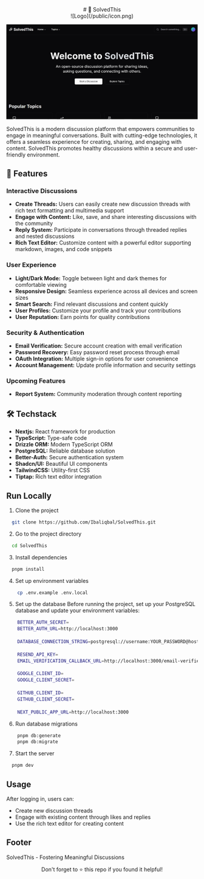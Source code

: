 <div align="center">
# 🚀 SolvedThis
</div>

<div align="center">
  ![Logo](/public/icon.png)
</div>

![App Screenshoot](/public/home.png)

SolvedThis is a modern discussion platform that empowers communities to engage in meaningful conversations. Built with cutting-edge technologies, it offers a seamless experience for creating, sharing, and engaging with content. SolvedThis promotes healthy discussions within a secure and user-friendly environment.

## 🚀 Features

### Interactive Discussions

- **Create Threads:** Users can easily create new discussion threads with rich text formatting and multimedia support
- **Engage with Content:** Like, save, and share interesting discussions with the community
- **Reply System:** Participate in conversations through threaded replies and nested discussions
- **Rich Text Editor:** Customize content with a powerful editor supporting markdown, images, and code snippets

### User Experience

- **Light/Dark Mode:** Toggle between light and dark themes for comfortable viewing
- **Responsive Design:** Seamless experience across all devices and screen sizes
- **Smart Search:** Find relevant discussions and content quickly
- **User Profiles:** Customize your profile and track your contributions
- **User Reputation:** Earn points for quality contributions

### Security & Authentication

- **Email Verification:** Secure account creation with email verification
- **Password Recovery:** Easy password reset process through email
- **OAuth Integration:** Multiple sign-in options for user convenience
- **Account Management:** Update profile information and security settings

### Upcoming Features

- **Report System:** Community moderation through content reporting

## 🛠 Techstack

- **Nextjs:** React framework for production
- **TypeScript:** Type-safe code
- **Drizzle ORM:** Modern TypeScript ORM
- **PostgreSQL:** Reliable database solution
- **Better-Auth:** Secure authentication system
- **Shadcn/UI:** Beautiful UI components
- **TailwindCSS:** Utility-first CSS
- **Tiptap:** Rich text editor integration

## Run Locally

1. Clone the project

```bash
  git clone https://github.com/Ibaliqbal/SolvedThis.git
```

2. Go to the project directory

```bash
  cd SolvedThis
```

3. Install dependencies

```bash
  pnpm install
```

4. Set up environment variables

```bash
    cp .env.example .env.local
```

5. Set up the database
   Before running the project, set up your PostgreSQL database and update your environment variables:

```bash
    BETTER_AUTH_SECRET=
    BETTER_AUTH_URL=http://localhost:3000

    DATABASE_CONNECTION_STRING=postgresql://username:YOUR_PASSWORD@host:port/dbname

    RESEND_API_KEY=
    EMAIL_VERIFICATION_CALLBACK_URL=http://localhost:3000/email-verified

    GOOGLE_CLIENT_ID=
    GOOGLE_CLIENT_SECRET=

    GITHUB_CLIENT_ID=
    GITHUB_CLIENT_SECRET=

    NEXT_PUBLIC_APP_URL=http://localhost:3000
```

6. Run database migrations

```bash
    pnpm db:generate
    pnpm db:migrate
```

7. Start the server

```bash
  pnpm dev
```

## Usage

After logging in, users can:

- Create new discussion threads
- Engage with existing content through likes and replies
- Use the rich text editor for creating content

## Footer

SolvedThis - Fostering Meaningful Discussions

<div align="center">Don't forget to ⭐ this repo if you found it helpful!</div>
